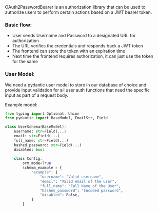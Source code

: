 OAuth2PasswordBearer is an authorization library that can be used to authorize users to perform certain actions based on a JWT bearer token.

### Basic flow:
- User sends Username and Password to a designated URL for authorization
- The URL verifies the credentials and responds back a JWT token 
- The frontend can store the token with an expiration time
- Next time the frontend requires authorization, it can just use the token for the same

### User Model:
We need a pydantic user model to store in our database of choice and provide input validation for all user auth functions that need the specific input as part of a request body.

Example model:

```python
from typing import Optional, Union
from pydantic import BaseModel, EmailStr, Field

class UserSchema(BaseModel):
    username: str=Field(...)
    email: str=Field(...)
    full_name: str=Field(...)
    hashed_password: str=Field(...)
    disabled: bool
    
    class Config:
        orm_mode=True
        schema_example = {
            "example": {
                "username": "Valid username",
                "email": "Valid email of the user",
                "full_name": "Full Name of the User",
                "hashed_password": "Encoded password",
                "disabled": False,
            }
        }
```
